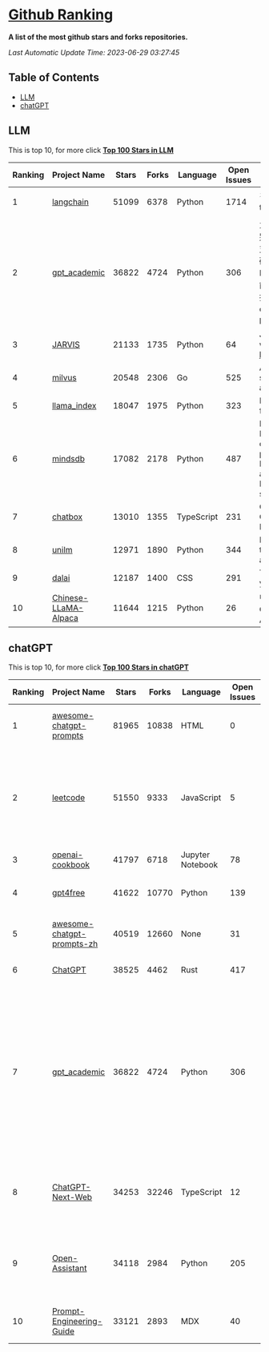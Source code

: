 [Github Ranking](./README.md)
==========

**A list of the most github stars and forks repositories.**

*Last Automatic Update Time: 2023-06-29 03:27:45*

## Table of Contents
 * [LLM](#LLM)
 * [chatGPT](#chatGPT)

## LLM

This is top 10, for more click **[Top 100 Stars in LLM](Top100/LLM.md)**

| Ranking | Project Name | Stars | Forks | Language | Open Issues | Description | Last Commit |
| ------- | ------------ | ----- | ----- | -------- | ----------- | ----------- | ----------- |
| 1 | [langchain](https://github.com/hwchase17/langchain) | 51099 | 6378 | Python | 1714 | ⚡ Building applications with LLMs through composability ⚡ | 2023-06-29T02:53:54Z |
| 2 | [gpt_academic](https://github.com/binary-husky/gpt_academic) | 36822 | 4724 | Python | 306 | 为ChatGPT/GLM提供图形交互界面，特别优化论文阅读润色体验，模块化设计支持自定义快捷按钮&函数插件，支持代码块表格显示，Tex公式双显示，支持Python和C++等项目剖析&自译解功能，PDF/LaTex论文翻译&总结功能，支持并行问询多种LLM模型，支持清华chatglm等本地模型。兼容复旦MOSS, llama, rwkv, 盘古, newbing, claude等 | 2023-06-28T02:35:14Z |
| 3 | [JARVIS](https://github.com/microsoft/JARVIS) | 21133 | 1735 | Python | 64 | JARVIS, a system to connect LLMs with ML community. Paper: https://arxiv.org/pdf/2303.17580.pdf | 2023-06-25T02:57:04Z |
| 4 | [milvus](https://github.com/milvus-io/milvus) | 20548 | 2306 | Go | 525 | A cloud-native vector database, storage for next generation AI applications | 2023-06-29T03:15:05Z |
| 5 | [llama_index](https://github.com/jerryjliu/llama_index) | 18047 | 1975 | Python | 323 | LlamaIndex (GPT Index) is a data framework for your LLM applications | 2023-06-29T01:16:08Z |
| 6 | [mindsdb](https://github.com/mindsdb/mindsdb) | 17082 | 2178 | Python | 487 | MindsDB is a Server for Artificial Intelligence Logic. Enabling developers to ship to production AI powered projects (from the latest LLMs, vector operations, state of the art time-series forecasting to Machine Learning) in a fast and scalable way.  | 2023-06-28T22:26:36Z |
| 7 | [chatbox](https://github.com/Bin-Huang/chatbox) | 13010 | 1355 | TypeScript | 231 | Chatbox is a desktop app for GPT/LLM that supports Windows, Mac, Linux & Web Online | 2023-06-24T03:27:37Z |
| 8 | [unilm](https://github.com/microsoft/unilm) | 12971 | 1890 | Python | 344 | Large-scale Self-supervised Pre-training Across Tasks, Languages, and Modalities | 2023-06-29T03:01:06Z |
| 9 | [dalai](https://github.com/cocktailpeanut/dalai) | 12187 | 1400 | CSS | 291 | The simplest way to run LLaMA on your local machine | 2023-06-12T17:24:00Z |
| 10 | [Chinese-LLaMA-Alpaca](https://github.com/ymcui/Chinese-LLaMA-Alpaca) | 11644 | 1215 | Python | 26 | 中文LLaMA&Alpaca大语言模型+本地CPU/GPU训练部署 (Chinese LLaMA & Alpaca LLMs) | 2023-06-29T02:36:17Z |


## chatGPT

This is top 10, for more click **[Top 100 Stars in chatGPT](Top100/chatGPT.md)**

| Ranking | Project Name | Stars | Forks | Language | Open Issues | Description | Last Commit |
| ------- | ------------ | ----- | ----- | -------- | ----------- | ----------- | ----------- |
| 1 | [awesome-chatgpt-prompts](https://github.com/f/awesome-chatgpt-prompts) | 81965 | 10838 | HTML | 0 | This repo includes ChatGPT prompt curation to use ChatGPT better. | 2023-06-24T15:46:36Z |
| 2 | [leetcode](https://github.com/azl397985856/leetcode) | 51550 | 9333 | JavaScript | 5 | 推荐免费ChatGPT网站：www.lintcode.com/chat-gpt?utm_source=tf-github-lucifer  LeetCode Solutions: A Record of My Problem Solving Journey.( leetcode题解，记录自己的leetcode解题之路。) | 2023-06-13T16:05:38Z |
| 3 | [openai-cookbook](https://github.com/openai/openai-cookbook) | 41797 | 6718 | Jupyter Notebook | 78 | Examples and guides for using the OpenAI API | 2023-06-29T02:15:22Z |
| 4 | [gpt4free](https://github.com/xtekky/gpt4free) | 41622 | 10770 | Python | 139 | The official gpt4free repository \| various collection of powerful language models | 2023-06-28T00:52:31Z |
| 5 | [awesome-chatgpt-prompts-zh](https://github.com/PlexPt/awesome-chatgpt-prompts-zh) | 40519 | 12660 | None | 31 | ChatGPT 中文调教指南。各种场景使用指南。学习怎么让它听你的话。 | 2023-06-19T03:00:36Z |
| 6 | [ChatGPT](https://github.com/lencx/ChatGPT) | 38525 | 4462 | Rust | 417 | 🔮 ChatGPT Desktop Application (Mac, Windows and Linux) | 2023-06-28T07:41:37Z |
| 7 | [gpt_academic](https://github.com/binary-husky/gpt_academic) | 36822 | 4724 | Python | 306 | 为ChatGPT/GLM提供图形交互界面，特别优化论文阅读润色体验，模块化设计支持自定义快捷按钮&函数插件，支持代码块表格显示，Tex公式双显示，支持Python和C++等项目剖析&自译解功能，PDF/LaTex论文翻译&总结功能，支持并行问询多种LLM模型，支持清华chatglm等本地模型。兼容复旦MOSS, llama, rwkv, 盘古, newbing, claude等 | 2023-06-28T02:35:14Z |
| 8 | [ChatGPT-Next-Web](https://github.com/Yidadaa/ChatGPT-Next-Web) | 34253 | 32246 | TypeScript | 12 | A well-designed cross-platform ChatGPT UI (Web / PWA / Linux / Win / MacOS). 一键拥有你自己的跨平台 ChatGPT 应用。 | 2023-06-29T03:03:13Z |
| 9 | [Open-Assistant](https://github.com/LAION-AI/Open-Assistant) | 34118 | 2984 | Python | 205 | OpenAssistant is a chat-based assistant that understands tasks, can interact with third-party systems, and retrieve information dynamically to do so. | 2023-06-26T19:45:56Z |
| 10 | [Prompt-Engineering-Guide](https://github.com/dair-ai/Prompt-Engineering-Guide) | 33121 | 2893 | MDX | 40 | 🐙 Guides, papers, lecture, notebooks and resources for prompt engineering | 2023-06-27T23:38:17Z |

